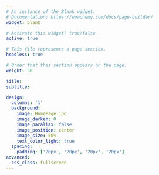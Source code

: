```yaml
---
# An instance of the Blank widget.
# Documentation: https://wowchemy.com/docs/page-builder/
widget: blank

# Activate this widget? true/false
active: true

# This file represents a page section.
headless: true

# Order that this section appears on the page.
weight: 30

title: 
subtitle:

design:
  columns: '1'
  background:
    image: HomePage.jpg
    image_darken: 0
    image_parallax: false
    image_position: center
    image_size: 50%
    text_color_light: true
  spacing:
    padding: ['20px', '20px', '20px', '20px']
advanced:
  css_class: fullscreen
---
```

